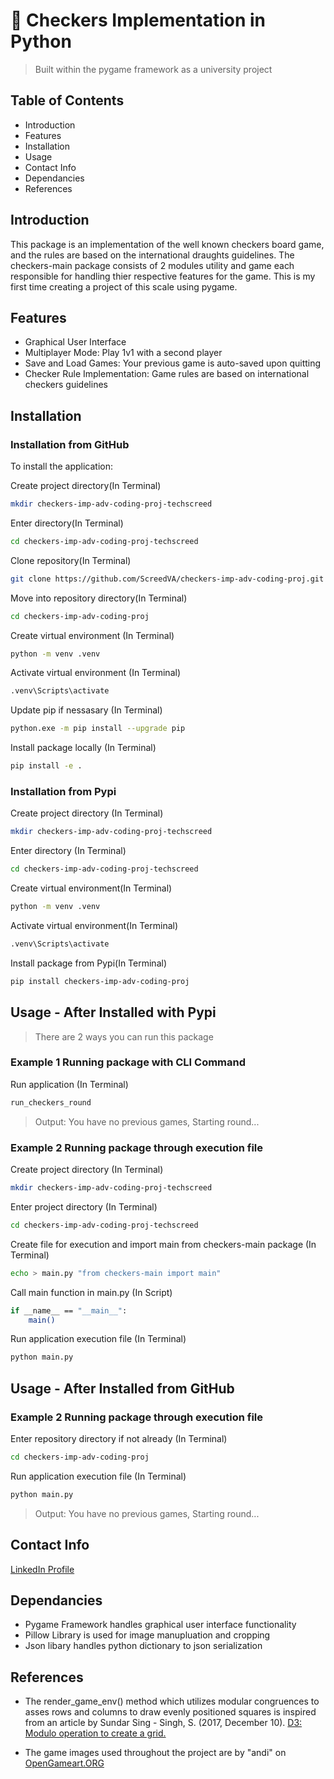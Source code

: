 # 🏁 Checkers Implementation in Python 
> Built within the pygame framework as a university project

## Table of Contents
- Introduction
- Features
- Installation
- Usage
- Contact Info
- Dependancies
- References

## Introduction
This package is an implementation of the well known checkers board game, and the rules are based on the international draughts guidelines. The checkers-main package consists of 2 modules utility and game each responsible for handling thier respective features for the game. This is my first time creating a project of this scale using pygame.

## Features
- Graphical User Interface
- Multiplayer Mode: Play 1v1 with a second player
- Save and Load Games: Your previous game is auto-saved upon quitting 
- Checker Rule Implementation: Game rules are based on international checkers guidelines


## Installation
### Installation from GitHub
To install the application:


Create project directory(In Terminal)
```bash
mkdir checkers-imp-adv-coding-proj-techscreed
```

Enter directory(In Terminal)
```bash
cd checkers-imp-adv-coding-proj-techscreed
```

Clone repository(In Terminal)
```bash
git clone https://github.com/ScreedVA/checkers-imp-adv-coding-proj.git
```

Move into repository directory(In Terminal)
```bash
cd checkers-imp-adv-coding-proj
```

Create virtual environment (In Terminal)
```bash
python -m venv .venv
```

Activate virtual environment (In Terminal)
```bash
.venv\Scripts\activate
```

Update pip if nessasary (In Terminal) 
```bash
python.exe -m pip install --upgrade pip
```

Install package locally (In Terminal)
```bash
pip install -e .
```
### Installation from Pypi
Create project directory (In Terminal)
```bash
mkdir checkers-imp-adv-coding-proj-techscreed
```

Enter directory (In Terminal)
```bash
cd checkers-imp-adv-coding-proj-techscreed
```

Create virtual environment(In Terminal)
```bash
python -m venv .venv
```

Activate virtual environment(In Terminal)
```bash
.venv\Scripts\activate
```

Install package from Pypi(In Terminal)
```bash
pip install checkers-imp-adv-coding-proj
```

## Usage - After Installed with Pypi
> There are 2 ways you can run this package
### Example 1 Running package with CLI Command
Run application (In Terminal)
```bash
run_checkers_round
```
>  Output:
You have no previous games, Starting round...

### Example 2 Running package through execution file
Create project directory (In Terminal)
```bash
mkdir checkers-imp-adv-coding-proj-techscreed
```

Enter project directory (In Terminal)
```bash
cd checkers-imp-adv-coding-proj-techscreed
```

Create file for execution and import main from checkers-main package (In Terminal)
```bash
echo > main.py "from checkers-main import main"
```

Call main function in main.py (In Script)
```bash
if __name__ == "__main__":
    main()
```

Run application execution file (In Terminal)
```bash
python main.py
```

## Usage - After Installed from GitHub
### Example 2 Running package through execution file
Enter repository directory if not already (In Terminal)
```bash
cd checkers-imp-adv-coding-proj
```

Run application execution file (In Terminal)
```bash
python main.py
```
>  Output:
You have no previous games, Starting round...


## Contact Info
[LinkedIn Profile](https://www.linkedin.com/in/christian-damete-yeboa-bb79442a3/)


## Dependancies
- Pygame Framework handles graphical user interface functionality
- Pillow Library is used for image manupluation and cropping
- Json libary handles python dictionary to json serialization


## References
- The render_game_env() method which utilizes modular congruences to asses rows and columns to draw evenly positioned squares is inspired from an article by Sundar Sing - Singh, S. (2017, December 10). [D3: Modulo operation to create a grid.](https://medium.com/@eesur/d3-modulo-operation-to-create-a-grid-f47101831a ) 

- The game images used throughout the project are by "andi" on [OpenGameart.ORG](https://opengameart.org/content/checkers) 



